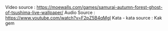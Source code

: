Video source : https://moewalls.com/games/samurai-autumn-forest-ghost-of-tsushima-live-wallpaper/
Audio Source : https://www.youtube.com/watch?v=F2pZ5B4qMgI
Kata - kata source : Kak gem

